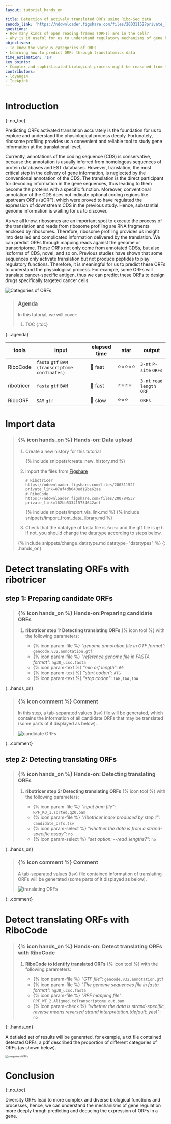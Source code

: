 ```yaml
---
layout: tutorial_hands_on

title: Detection of actively translated ORFs using Ribo-Seq data
zenodo_link: 'https://ndownloader.figshare.com/files/20031152?private_link=87af4db040ed19be62aa'
questions:
- How many kinds of open reading frames (ORFs) are in the cell?
- Why is it useful for us to understand regulatory mechanisms of gene by predicting ORFs? 
objectives:
- To know the various categories of ORFs
- Learning how to predict ORFs through translatomics data
time_estimation: '1H'
key_points:
- Complex and sophisticated biological process might be reasoned from the alternative translated peptides.
contributors:
- ldyang14
- IceApink
---
```



# Introduction
{:.no_toc}

<!-- This is a comment. -->

Predicting ORFs activated translation accurately is the foundation for us to explore and understand the physiological process deeply. Fortunately, ribosome profiling provides us a convenient and reliable tool to study gene information at the translational level.

Currently, annotations of the coding sequence (CDS) is conservative, because the annotation is usually inferred from homologous sequences of protein databases and EST databases. However, translation, the most critical step in the delivery of gene information, is neglected by the conventional annotation of the CDS. The translation is the direct participant for decoding information in the gene sequences, thus leading to them become the proteins with a specific function. Moreover, conventional annotation of the CDS does not indicate optional coding regions like upstream ORFs (uORF), which were proved to have regulated the expression of downstream CDS in the previous study. Hence, substantial genome information is waiting for us to discover.

As we all know, ribosomes are an important spot to execute the process of the translation and reads from ribosome profiling are RNA fragments enclosed by ribosomes. Therefore, ribosome profiling provides us insight into detailed and complicated information delivered by the translation. We can predict ORFs through mapping reads against the genome or transcriptome. These ORFs not only come from annotated CDSs, but also isoforms of CDS, novel, and so on. Previous studies have shown that some sequences only activate translation but not produce peptides to play regulatory functions. Therefore, it is meaningful for us to predict these ORFs to understand the physiological process. For example, some ORFs will translate cancer-specific antigen, thus we can predict these ORFs to design drugs specifically targeted cancer cells. 



![Categories of ORFs](../../images/predict-ORFs/Category-of-ORFs-2.png "Categories of ORFs (cited from {% cite ji2015many %})")




> ### Agenda
>
> In this tutorial, we will cover:
>
> 1. TOC
> {:toc}
>
{: .agenda}



| tools      | input                                          | elapsed time | star  | output                     |
| ---------- | ---------------------------------------------- | ------------ | ----- | -------------------------- |
| RiboCode   | `fasta` `gtf` `BAM (transcriptome cordinates)` | 🚀 fast       | ⭐⭐⭐⭐⭐ | `3-nt` `P-site` `ORFs`     |
| ribotricer | `fasta` `gtf` `BAM`                            | 🚄 fast       | ⭐⭐⭐⭐  | `3-nt` `read length` `ORF` |
| RiboORF    | `SAM` `gtf`                                    | 🚗 slow       | ⭐⭐⭐   | `ORFs`                     |



# Import data

> ### {% icon hands_on %} Hands-on: Data upload
>
> 1. Create a new history for this tutorial
>
>    {% include snippets/create_new_history.md %}
>
> 2. Import the files from [Figshare](https://figshare.com/s/651afb45fbb5fc9d7010) 
>
>    ```
>    # Ribotricer
>    https://ndownloader.figshare.com/files/20031152?private_link=87af4db040ed19be62aa
>    # RiboCode
>    https://ndownloader.figshare.com/files/20078453?private_link=162bb533415734642aef
>    ```
>    {% include snippets/import_via_link.md %}
>    {% include snippets/import_from_data_library.md %}
>    
> 3. Check that the datatype of fasta file is `fasta` and the gtf file is `gtf`. If not, you should change the datatype according to steps below.
>
>   {% include snippets/change_datatype.md datatype="datatypes" %}
{: .hands_on}

# Detect translating ORFs with ribotricer

## step 1: Preparing candidate ORFs

> ### {% icon hands_on %} Hands-on:Preparing candidate ORFs
>
> 1. **ribotricer step 1: Detecting translating ORFs** {% icon tool %} with the following parameters:
>    
>    - {% icon param-file %} *"genome annotation file in GTF format"*: `gencode.v32.annotation.gtf` 
>    - {% icon param-file %} *"reference genome file in FASTA format"*: `hg38_ucsc.fasta` 
>    - {% icon param-text %} *"min orf length"*: `60`
>    - {% icon param-text %} *"start codon"*: `ATG`
>    - {% icon param-text %} *"stop codon"*: `TAG,TAA,TGA`
>
{: .hands_on}

> ### {% icon comment %} Comment
>
> In this step, a tab-separated values (tsv) file will be generated, which contains the information of all candidate ORFs that may be translated (some parts of it displayed as below). 
>
> ![candidate ORFs](../../images/predict-ORFs/ribotricer-step1-candidate-ORFs.png "candidate ORFs")
>
{: .comment}

## step 2: Detecting translating ORFs

> ### {% icon hands_on %} Hands-on: Detecting translating ORFs
>
> 1. **ribotricer step 2: Detecting translating ORFs** {% icon tool %} with the following parameters:
>    
>    - {% icon param-file %} *"input bam file"*: `RPF_KO_1.sorted.q20.bam` 
>    - {% icon param-file %} *"ribotricer index produced by step 1"*: `candidate_orfs.tsv` 
>    - {% icon param-select %} *"whether the data is from a strand-specific assay"*: `no`
>    - {% icon param-select %} *"set option: --read_lengths?"*: `no`
> 
{: .hands_on}

> ### {% icon comment %} Comment
>
> A tab-separated values (tsv) file contained information of translating ORFs will be generated (some parts of it displayed as below). 
>
> ![translating ORFs](../../images/predict-ORFs/ribotricer-translating-ORFs.png "Detected translating ORFs")
>
{: .comment}

# Detect translating ORFs with RiboCode

> ### {% icon hands_on %} Hands-on: Detect translating ORFs with RiboCode
>
> 1. **RiboCode to identify translated ORFs** {% icon tool %} with the following parameters:
>    
>    - {% icon param-file %} *"GTF file"*: `gencode.v32.annotation.gtf` 
>    - {% icon param-file %} *"The genome sequences file in fasta format"*: `hg38_ucsc.fasta` 
>    - {% icon param-file %} *"RPF mapping file"*: `RPF_WT_2.Aligned.toTranscriptome.out.bam` 
>    - {% icon param-check %} *"whether the data is strand-specific, reverse means reversed strand interpretation.(default: yes)"*: `no`
> 
{: .hands_on}

A detialed set of results will be generated, for example, a txt file contained detected ORFs, a pdf described the proportion of different categories of ORFs (as shown below). 

<img src="../../images/predict-ORFs/ribocode_ORFs_category.png" alt="categories of ORFs" title="Categories of detected ORFs" style="zoom: 50%;" />



# Conclusion

{:.no_toc}

Diversity ORFs lead to more complex and diverse biological functions and processes, hence, we can understand the mechanisms of gene regulation more deeply throgh predicting and decucing the expression of ORFs in a gene.